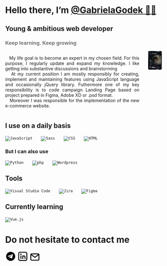 # Hello there, I’m <a href="#">@GabrielaGodek 🖐🏻</a>

## Young & ambitious web developer
### <span style="opacity: 0.6">Keep learning. Keep growing </span> 
<section>
<div align="justify" style="display: flex;">
<p style="margin-right: 2em">
&nbsp;&nbsp;&nbsp;My life goal is to become an expert in my chosen field. For this purpose, I regularly update and expand my knowledge. I like getting into substantive discussions and brainstorming<br>
&nbsp;&nbsp;&nbsp;At my current position I am mostly responsibly for creating, implement and maintaining features using JavaScript language and occasionally jQuery library. Futhermore one of my key responsibility is to code campaign Landing Page based on project prepared in Figma, Adobe XD or .psd format. <br>
&nbsp;&nbsp;&nbsp;Moreover I was responsible for the implementation of the new e-commerce website.
</p>

<a href="https://app.daily.dev/g0gab1s" >
    <img src="https://github.com/GabrielaGodek/GabrielaGodek/blob/main/devcard.svg" width="200" alt="g0gab1s's Dev Card"/>
</a>
</div>

</section>
<section>

## I use on a daily basis
<!-- [![Top Langs](https://github-readme-stats.vercel.app/api/top-langs/?username=GabrielaGodek&layout=compact&hide_progress=true)](https://github.com/GabrielaGodek/github-readme-stats) -->
<div align="left">
	<code><img height="35" src="https://user-images.githubusercontent.com/25181517/117447155-6a868a00-af3d-11eb-9cfe-245df15c9f3f.png" alt="JavaScript" title="JavaScript" style="margin-right: 2em;"/></code>
	<code><img height="35" src="https://user-images.githubusercontent.com/25181517/192158956-48192682-23d5-4bfc-9dfb-6511ade346bc.png" alt="Sass" title="Sass" style="margin-right: 2em;"/></code>
	<code><img height="35" src="https://user-images.githubusercontent.com/25181517/183898674-75a4a1b1-f960-4ea9-abcb-637170a00a75.png" alt="CSS" title="CSS" style="margin-right: 2em;"/></code>
    <code><img height="35" src="https://user-images.githubusercontent.com/25181517/192158954-f88b5814-d510-4564-b285-dff7d6400dad.png" alt="HTML" title="HTML" style="margin-right: 2em;"/></code>

</div>  

### But I can also use 

<div align="left">
	<code><img height="35" src="https://user-images.githubusercontent.com/25181517/183423507-c056a6f9-1ba8-4312-a350-19bcbc5a8697.png" alt="Python" title="Python" style="margin-right: 2em;"/></code>
	<code><img height="35" src="https://user-images.githubusercontent.com/25181517/183570228-6a040b9f-3ddf-47a2-a201-743121dac664.png" alt="php" title="php" style="margin-right: 2em;"/></code>
	<code><img height="35" src="https://user-images.githubusercontent.com/25181517/192158957-b1256181-356c-46a3-beb9-487af08a6266.png" alt="Wordpress" title="Wordpress" style="margin-right: 2em;"/></code>

</div>

## Tools
<div align="left">
	<code><img height="35" src="https://user-images.githubusercontent.com/25181517/192108891-d86b6220-e232-423a-bf5f-90903e6887c3.png" alt="Visual Studio Code" title="Visual Studio Code" style="margin-right: 2em;"/></code>
    <code><img height="35" src="https://user-images.githubusercontent.com/25181517/183912952-83784e94-629d-4c34-a961-ae2ae795b662.png" alt="Jira" title="Jira" style="margin-right: 2em;"/></code>
	<code><img height="35" src="https://user-images.githubusercontent.com/25181517/189715289-df3ee512-6eca-463f-a0f4-c10d94a06b2f.png" alt="Figma" title="Figma" /></code>
</div>


## Currently learning
<div align="left">
	<code><img height="35" src="https://user-images.githubusercontent.com/25181517/117448124-a2da9800-af3e-11eb-85d2-bd1b69b65603.png" alt="Vue.js" title="Vue.js" /></code>
</div>


</section>

# Do not hesitate to contact me

<div>
<a href="https://t.me/g0gabis" >
<?xml version="1.0" encoding="utf-8"? >
<svg fill="#000000"width="35" height="35" version="1.1" id="Layer_1" xmlns="http://www.w3.org/2000/svg" xmlns:xlink="http://www.w3.org/1999/xlink" 
	 viewBox="0 0 24 24" xml:space="preserve">
<style type="text/css">
.st0{fill:none;}
</style>
<path d="M12,2C6.5,2,2,6.5,2,12s4.5,10,10,10s10-4.5,10-10S17.5,2,12,2z M16.9,8.1l-1.7,8.2c-0.1,0.6-0.5,0.7-0.9,0.4l-2.6-2
	c-0.6,0.6-1.2,1.1-1.3,1.3c-0.2,0.1-0.3,0.3-0.5,0.3c-0.3,0-0.3-0.2-0.4-0.4l-0.9-3L5.9,12c-0.6-0.2-0.6-0.6,0.1-0.9l10.2-3.9
	C16.6,7.1,17.1,7.3,16.9,8.1z M14.5,9l-5.7,3.6l0.9,3l0.2-2l4.9-4.4C15.1,8.9,14.9,8.9,14.5,9z"/>
<rect class="st0" width="24" height="24"/>
</svg></a>
<a href="https://www.linkedin.com/in/gabrielagodek/" ><?xml version="1.0" encoding="utf-8"?>
<svg width="35" height="35" viewBox="0 0 24 24" fill="none" xmlns="http://www.w3.org/2000/svg">
<path fill-rule="evenodd" clip-rule="evenodd" d="M6 2C3.79086 2 2 3.79086 2 6V18C2 20.2091 3.79086 22 6 22H18C20.2091 22 22 20.2091 22 18V6C22 3.79086 20.2091 2 18 2H6ZM4 6C4 4.89543 4.89543 4 6 4H18C19.1046 4 20 4.89543 20 6V18C20 19.1046 19.1046 20 18 20H6C4.89543 20 4 19.1046 4 18V6ZM9 11C9 10.4477 8.55228 10 8 10C7.44772 10 7 10.4477 7 11V17C7 17.5523 7.44772 18 8 18C8.55228 18 9 17.5523 9 17V11ZM9.5 7.5C9.5 8.32843 8.82843 9 8 9C7.17157 9 6.5 8.32843 6.5 7.5C6.5 6.67157 7.17157 6 8 6C8.82843 6 9.5 6.67157 9.5 7.5ZM12 10C12.3395 10 12.6395 10.1692 12.8203 10.4279C13.3329 10.1502 13.9036 10 14.5 10C16.6594 10 18 11.9258 18 13.5714V13.579V13.5865V13.5941V13.6017V13.6093V13.617V13.6246V13.6323V13.64V13.6477V13.6555V13.6632V13.671V13.6788V13.6866V13.6944V13.7022V13.7101V13.718V13.7258V13.7338V13.7417V13.7496V13.7576V13.7655V13.7735V13.7815V13.7896V13.7976V13.8057V13.8137V13.8218V13.8299V13.838V13.8462V13.8543V13.8625V13.8706V13.8788V13.887V13.8953V13.9035V13.9117V13.92V13.9283V13.9365V13.9448V13.9532V13.9615V13.9698V13.9782V13.9866V13.9949V14.0033V14.0117V14.0201V14.0286V14.037V14.0455V14.0539V14.0624V14.0709V14.0794V14.0879V14.0964V14.1049V14.1135V14.122V14.1306V14.1392V14.1478V14.1563V14.165V14.1736V14.1822V14.1908V14.1995V14.2081V14.2168V14.2254V14.2341V14.2428V14.2515V14.2602V14.2689V14.2776V14.2864V14.2951V14.3039V14.3126V14.3214V14.3301V14.3389V14.3477V14.3565V14.3653V14.3741V14.3829V14.3917V14.4005V14.4093V14.4182V14.427V14.4359V14.4447V14.4536V14.4624V14.4713V14.4802V14.4891V14.4979V14.5068V14.5157V14.5246V14.5335V14.5424V14.5513V14.5602V14.5692V14.5781V14.587V14.5959V14.6049V14.6138V14.6227V14.6317V14.6406V14.6496V14.6585V14.6674V14.6764V14.6854V14.6943V14.7033V14.7122V14.7212V14.7302V14.7391V14.7481V14.757V14.766V14.775V14.7839V14.7929V14.8019V14.8108V14.8198V14.8288V14.8378V14.8467V14.8557V14.8647V14.8736V14.8826V14.8916V14.9005V14.9095V14.9184V14.9274V14.9363V14.9453V14.9543V14.9632V14.9722V14.9811V14.99V14.999V15.0079V15.0169V15.0258V15.0347V15.0436V15.0526V15.0615V15.0704V15.0793V15.0882V15.0971V15.106V15.1149V15.1238V15.1327V15.1416V15.1504V15.1593V15.1682V15.177V15.1859V15.1947V15.2036V15.2124V15.2213V15.2301V15.2389V15.2477V15.2565V15.2653V15.2741V15.2829V15.2917V15.3005V15.3092V15.318V15.3267V15.3355V15.3442V15.3529V15.3616V15.3703V15.379V15.3877V15.3964V15.4051V15.4138V15.4224V15.4311V15.4397V15.4483V15.457V15.4656V15.4742V15.4827V15.4913V15.4999V15.5085V15.517V15.5255V15.5341V15.5426V15.5511V15.5596V15.5681V15.5765V15.585V15.5934V15.6019V15.6103V15.6187V15.6271V15.6355V15.6439V15.6522V15.6606V15.6689V15.6772V15.6855V15.6938V15.7021V15.7104V15.7186V15.7269V15.7351V15.7433V15.7515V15.7597V15.7679V15.776V15.7842V15.7923V15.8004V15.8085V15.8166V15.8246V15.8327V15.8407V15.8487V15.8567V15.8647V15.8727V15.8806V15.8885V15.8965V15.9044V15.9122V15.9201V15.928V15.9358V15.9436V15.9514V15.9592V15.9669V15.9747V15.9824V15.9901V15.9978V16.0055V16.0131V16.0208V16.0284V16.036V16.0435V16.0511V16.0586V16.0661V16.0736V16.0811V16.0886V16.096V16.1034V16.1108V16.1182V16.1255V16.1329V16.1402V16.1475V16.1547V16.162V16.1692V16.1764V16.1836V16.1908V16.1979V16.205V16.2121V16.2192V16.2262V16.2332V16.2402V16.2472V16.2542V16.2611V16.268V16.2749V16.2818V16.2886V16.2954V16.3022V16.309V16.3157V16.3224V16.3291V16.3358V16.3425V16.3491V16.3557V16.3622V16.3688V16.3753V16.3818V16.3882V16.3947V16.4011V16.4075V16.4138V16.4202V16.4265V16.4328V16.439V16.4452V16.4514V16.4576V16.4638V16.4699V16.476V16.482V16.4881V16.4941V16.5V16.506V16.5119V16.5178V16.5237V16.5295V16.5353V16.5411V16.5468V16.5525V16.5582V16.5639V16.5695V16.5751V16.5807V16.5862V16.5917V16.5972V16.6026V16.6081V16.6134V16.6188V16.6241V16.6294V16.6347V16.6399V16.6451V16.6503V16.6554V16.6605V16.6656V16.6706V16.6756V16.6806V16.6855V16.6904V16.6953V16.7001V16.7049V16.7097V16.7144V16.7191V16.7238V16.7284V16.733V16.7376V16.7421V16.7466V16.7511V16.7555V16.7599V16.7643V16.7686V16.7729V16.7771V16.7813V16.7855V16.7897V16.7938V16.7978V16.8019V16.8059V16.8098V16.8138V16.8177V16.8215V16.8253V16.8291V16.8328V16.8365V16.8402V16.8438V16.8474V16.851V16.8545V16.858V16.8614V16.8648V16.8682V16.8715V16.8748V16.878V16.8812V16.8844V16.8875V16.8906V16.8936V16.8966V16.8996V16.9025V16.9054V16.9083V16.9111V16.9138V16.9165V16.9192V16.9219V16.9245V16.927V16.9295V16.932V16.9344V16.9368V16.9392V16.9415V16.9438V16.946V16.9481V16.9503V16.9524V16.9544V16.9564V16.9584V16.9603V16.9622V16.964V16.9658V16.9676V16.9693V16.9709V16.9725V16.9741V16.9756V16.9771V16.9785V16.9799V16.9813V16.9826V16.9838V16.985V16.9862V16.9873V16.9884V16.9894V16.9904V16.9913V16.9922V16.993V16.9938V16.9946V16.9953V16.9959V16.9965V16.9971V16.9976V16.998V16.9984V16.9988V16.9991V16.9994V16.9996V16.9998V16.9999V17C18 17 18 17 18 17C18 17.5523 17.5523 18 17 18C16.4477 18 16 17.5523 16 17C16 17 16 17 16 17V16.9999V16.9998V16.9996V16.9994V16.9991V16.9988V16.9984V16.998V16.9976V16.9971V16.9965V16.9959V16.9953V16.9946V16.9938V16.993V16.9922V16.9913V16.9904V16.9894V16.9884V16.9873V16.9862V16.985V16.9838V16.9826V16.9813V16.9799V16.9785V16.9771V16.9756V16.9741V16.9725V16.9709V16.9693V16.9676V16.9658V16.964V16.9622V16.9603V16.9584V16.9564V16.9544V16.9524V16.9503V16.9481V16.946V16.9438V16.9415V16.9392V16.9368V16.9344V16.932V16.9295V16.927V16.9245V16.9219V16.9192V16.9165V16.9138V16.9111V16.9083V16.9054V16.9025V16.8996V16.8966V16.8936V16.8906V16.8875V16.8844V16.8812V16.878V16.8748V16.8715V16.8682V16.8648V16.8614V16.858V16.8545V16.851V16.8474V16.8438V16.8402V16.8365V16.8328V16.8291V16.8253V16.8215V16.8177V16.8138V16.8098V16.8059V16.8019V16.7978V16.7938V16.7897V16.7855V16.7813V16.7771V16.7729V16.7686V16.7643V16.7599V16.7555V16.7511V16.7466V16.7421V16.7376V16.733V16.7284V16.7238V16.7191V16.7144V16.7097V16.7049V16.7001V16.6953V16.6904V16.6855V16.6806V16.6756V16.6706V16.6656V16.6605V16.6554V16.6503V16.6451V16.6399V16.6347V16.6294V16.6241V16.6188V16.6134V16.6081V16.6026V16.5972V16.5917V16.5862V16.5807V16.5751V16.5695V16.5639V16.5582V16.5525V16.5468V16.5411V16.5353V16.5295V16.5237V16.5178V16.5119V16.506V16.5V16.4941V16.4881V16.482V16.476V16.4699V16.4638V16.4576V16.4514V16.4452V16.439V16.4328V16.4265V16.4202V16.4138V16.4075V16.4011V16.3947V16.3882V16.3818V16.3753V16.3688V16.3622V16.3557V16.3491V16.3425V16.3358V16.3291V16.3224V16.3157V16.309V16.3022V16.2954V16.2886V16.2818V16.2749V16.268V16.2611V16.2542V16.2472V16.2402V16.2332V16.2262V16.2192V16.2121V16.205V16.1979V16.1908V16.1836V16.1764V16.1692V16.162V16.1547V16.1475V16.1402V16.1329V16.1255V16.1182V16.1108V16.1034V16.096V16.0886V16.0811V16.0736V16.0661V16.0586V16.0511V16.0435V16.036V16.0284V16.0208V16.0131V16.0055V15.9978V15.9901V15.9824V15.9747V15.9669V15.9592V15.9514V15.9436V15.9358V15.928V15.9201V15.9122V15.9044V15.8965V15.8885V15.8806V15.8727V15.8647V15.8567V15.8487V15.8407V15.8327V15.8246V15.8166V15.8085V15.8004V15.7923V15.7842V15.776V15.7679V15.7597V15.7515V15.7433V15.7351V15.7269V15.7186V15.7104V15.7021V15.6938V15.6855V15.6772V15.6689V15.6606V15.6522V15.6439V15.6355V15.6271V15.6187V15.6103V15.6019V15.5934V15.585V15.5765V15.5681V15.5596V15.5511V15.5426V15.5341V15.5255V15.517V15.5085V15.4999V15.4913V15.4827V15.4742V15.4656V15.457V15.4483V15.4397V15.4311V15.4224V15.4138V15.4051V15.3964V15.3877V15.379V15.3703V15.3616V15.3529V15.3442V15.3355V15.3267V15.318V15.3092V15.3005V15.2917V15.2829V15.2741V15.2653V15.2565V15.2477V15.2389V15.2301V15.2213V15.2124V15.2036V15.1947V15.1859V15.177V15.1682V15.1593V15.1504V15.1416V15.1327V15.1238V15.1149V15.106V15.0971V15.0882V15.0793V15.0704V15.0615V15.0526V15.0436V15.0347V15.0258V15.0169V15.0079V14.999V14.99V14.9811V14.9722V14.9632V14.9543V14.9453V14.9363V14.9274V14.9184V14.9095V14.9005V14.8916V14.8826V14.8736V14.8647V14.8557V14.8467V14.8378V14.8288V14.8198V14.8108V14.8019V14.7929V14.7839V14.775V14.766V14.757V14.7481V14.7391V14.7302V14.7212V14.7122V14.7033V14.6943V14.6854V14.6764V14.6674V14.6585V14.6496V14.6406V14.6317V14.6227V14.6138V14.6049V14.5959V14.587V14.5781V14.5692V14.5602V14.5513V14.5424V14.5335V14.5246V14.5157V14.5068V14.4979V14.4891V14.4802V14.4713V14.4624V14.4536V14.4447V14.4359V14.427V14.4182V14.4093V14.4005V14.3917V14.3829V14.3741V14.3653V14.3565V14.3477V14.3389V14.3301V14.3214V14.3126V14.3039V14.2951V14.2864V14.2776V14.2689V14.2602V14.2515V14.2428V14.2341V14.2254V14.2168V14.2081V14.1995V14.1908V14.1822V14.1736V14.165V14.1563V14.1478V14.1392V14.1306V14.122V14.1135V14.1049V14.0964V14.0879V14.0794V14.0709V14.0624V14.0539V14.0455V14.037V14.0286V14.0201V14.0117V14.0033V13.9949V13.9866V13.9782V13.9698V13.9615V13.9532V13.9448V13.9365V13.9283V13.92V13.9117V13.9035V13.8953V13.887V13.8788V13.8706V13.8625V13.8543V13.8462V13.838V13.8299V13.8218V13.8137V13.8057V13.7976V13.7896V13.7815V13.7735V13.7655V13.7576V13.7496V13.7417V13.7338V13.7258V13.718V13.7101V13.7022V13.6944V13.6866V13.6788V13.671V13.6632V13.6555V13.6477V13.64V13.6323V13.6246V13.617V13.6093V13.6017V13.5941V13.5865V13.579V13.5714C16 12.8032 15.3406 12 14.5 12C13.9759 12 13.3974 12.2849 13 12.9631V12.9658V12.9761V12.9864V12.9967V13.0071V13.0174V13.0278V13.0382V13.0487V13.0591V13.0695V13.08V13.0905V13.101V13.1115V13.122V13.1326V13.1432V13.1537V13.1643V13.1749V13.1855V13.1962V13.2068V13.2175V13.2282V13.2388V13.2496V13.2603V13.271V13.2817V13.2925V13.3033V13.314V13.3248V13.3356V13.3464V13.3573V13.3681V13.379V13.3898V13.4007V13.4116V13.4225V13.4334V13.4443V13.4552V13.4662V13.4771V13.4881V13.499V13.51V13.521V13.532V13.543V13.554V13.565V13.5761V13.5871V13.5981V13.6092V13.6203V13.6313V13.6424V13.6535V13.6646V13.6757V13.6868V13.6979V13.709V13.7202V13.7313V13.7424V13.7536V13.7647V13.7759V13.7871V13.7982V13.8094V13.8206V13.8318V13.8429V13.8541V13.8653V13.8765V13.8878V13.899V13.9102V13.9214V13.9326V13.9438V13.9551V13.9663V13.9775V13.9888V14V14.0113V14.0225V14.0338V14.045V14.0562V14.0675V14.0788V14.09V14.1013V14.1125V14.1238V14.135V14.1463V14.1576V14.1688V14.1801V14.1913V14.2026V14.2139V14.2251V14.2364V14.2476V14.2589V14.2701V14.2814V14.2926V14.3039V14.3151V14.3264V14.3376V14.3489V14.3601V14.3714V14.3826V14.3938V14.405V14.4163V14.4275V14.4387V14.4499V14.4611V14.4723V14.4835V14.4947V14.5059V14.5171V14.5283V14.5395V14.5506V14.5618V14.573V14.5841V14.5953V14.6064V14.6176V14.6287V14.6398V14.6509V14.662V14.6732V14.6843V14.6953V14.7064V14.7175V14.7286V14.7396V14.7507V14.7617V14.7728V14.7838V14.7948V14.8058V14.8168V14.8278V14.8388V14.8498V14.8607V14.8717V14.8826V14.8936V14.9045V14.9154V14.9263V14.9372V14.9481V14.9589V14.9698V14.9806V14.9915V15.0023V15.0131V15.0239V15.0347V15.0455V15.0562V15.067V15.0777V15.0884V15.0991V15.1098V15.1205V15.1312V15.1419V15.1525V15.1631V15.1737V15.1843V15.1949V15.2055V15.2161V15.2266V15.2371V15.2476V15.2581V15.2686V15.2791V15.2895V15.2999V15.3104V15.3208V15.3311V15.3415V15.3519V15.3622V15.3725V15.3828V15.3931V15.4033V15.4136V15.4238V15.434V15.4442V15.4544V15.4645V15.4747V15.4848V15.4949V15.5049V15.515V15.525V15.535V15.545V15.555V15.565V15.5749V15.5848V15.5947V15.6046V15.6144V15.6243V15.6341V15.6439V15.6536V15.6634V15.6731V15.6828V15.6925V15.7021V15.7118V15.7214V15.731V15.7405V15.7501V15.7596V15.7691V15.7786V15.788V15.7974V15.8068V15.8162V15.8256V15.8349V15.8442V15.8534V15.8627V15.8719V15.8811V15.8903V15.8994V15.9086V15.9177V15.9267V15.9358V15.9448V15.9538V15.9627V15.9717V15.9806V15.9895V15.9983V16.0071V16.0159V16.0247V16.0334V16.0421V16.0508V16.0595V16.0681V16.0767V16.0853V16.0938V16.1023V16.1108V16.1193V16.1277V16.1361V16.1444V16.1527V16.161V16.1693V16.1776V16.1858V16.1939V16.2021V16.2102V16.2183V16.2263V16.2343V16.2423V16.2503V16.2582V16.2661V16.2739V16.2817V16.2895V16.2973V16.305V16.3127V16.3203V16.328V16.3356V16.3431V16.3506V16.3581V16.3656V16.373V16.3803V16.3877V16.395V16.4023V16.4095V16.4167V16.4239V16.431V16.4381V16.4451V16.4522V16.4591V16.4661V16.473V16.4799V16.4867V16.4935V16.5002V16.507V16.5137V16.5203V16.5269V16.5335V16.54V16.5465V16.5529V16.5593V16.5657V16.5721V16.5783V16.5846V16.5908V16.597V16.6031V16.6092V16.6153V16.6213V16.6272V16.6332V16.6391V16.6449V16.6507V16.6565V16.6622V16.6679V16.6735V16.6791V16.6847V16.6902V16.6956V16.7011V16.7064V16.7118V16.7171V16.7223V16.7275V16.7327V16.7378V16.7429V16.7479V16.7529V16.7578V16.7627V16.7676V16.7724V16.7772V16.7819V16.7865V16.7912V16.7957V16.8003V16.8048V16.8092V16.8136V16.8179V16.8222V16.8265V16.8307V16.8348V16.839V16.843V16.847V16.851V16.8549V16.8588V16.8626V16.8664V16.8701V16.8738V16.8774V16.881V16.8845V16.888V16.8914V16.8948V16.8981V16.9014V16.9046V16.9078V16.9109V16.914V16.917V16.92V16.9229V16.9258V16.9286V16.9313V16.9341V16.9367V16.9393V16.9419V16.9444V16.9468V16.9492V16.9516V16.9539V16.9561V16.9583V16.9604V16.9625V16.9645V16.9665V16.9684V16.9703V16.9721V16.9738V16.9755V16.9771V16.9787V16.9803V16.9817V16.9831V16.9845V16.9858V16.9871V16.9883V16.9894V16.9905V16.9915V16.9925V16.9934V16.9942V16.995V16.9957V16.9964V16.997V16.9976V16.9981V16.9985V16.9989V16.9993V16.9995V16.9997V16.9999V17V17C13 17.5523 12.5523 18 12 18C11.4477 18 11 17.5523 11 17V17V16.9999V16.9997V16.9995V16.9993V16.9989V16.9985V16.9981V16.9976V16.997V16.9964V16.9957V16.995V16.9942V16.9934V16.9925V16.9915V16.9905V16.9894V16.9883V16.9871V16.9858V16.9845V16.9831V16.9817V16.9803V16.9787V16.9771V16.9755V16.9738V16.9721V16.9703V16.9684V16.9665V16.9645V16.9625V16.9604V16.9583V16.9561V16.9539V16.9516V16.9492V16.9468V16.9444V16.9419V16.9393V16.9367V16.9341V16.9313V16.9286V16.9258V16.9229V16.92V16.917V16.914V16.9109V16.9078V16.9046V16.9014V16.8981V16.8948V16.8914V16.888V16.8845V16.881V16.8774V16.8738V16.8701V16.8664V16.8626V16.8588V16.8549V16.851V16.847V16.843V16.839V16.8348V16.8307V16.8265V16.8222V16.8179V16.8136V16.8092V16.8048V16.8003V16.7957V16.7912V16.7865V16.7819V16.7772V16.7724V16.7676V16.7627V16.7578V16.7529V16.7479V16.7429V16.7378V16.7327V16.7275V16.7223V16.7171V16.7118V16.7064V16.7011V16.6956V16.6902V16.6847V16.6791V16.6735V16.6679V16.6622V16.6565V16.6507V16.6449V16.6391V16.6332V16.6272V16.6213V16.6153V16.6092V16.6031V16.597V16.5908V16.5846V16.5783V16.5721V16.5657V16.5593V16.5529V16.5465V16.54V16.5335V16.5269V16.5203V16.5137V16.507V16.5002V16.4935V16.4867V16.4799V16.473V16.4661V16.4591V16.4522V16.4451V16.4381V16.431V16.4239V16.4167V16.4095V16.4023V16.395V16.3877V16.3803V16.373V16.3656V16.3581V16.3506V16.3431V16.3356V16.328V16.3203V16.3127V16.305V16.2973V16.2895V16.2817V16.2739V16.2661V16.2582V16.2503V16.2423V16.2343V16.2263V16.2183V16.2102V16.2021V16.1939V16.1858V16.1776V16.1693V16.161V16.1527V16.1444V16.1361V16.1277V16.1193V16.1108V16.1023V16.0938V16.0853V16.0767V16.0681V16.0595V16.0508V16.0421V16.0334V16.0247V16.0159V16.0071V15.9983V15.9895V15.9806V15.9717V15.9627V15.9538V15.9448V15.9358V15.9267V15.9177V15.9086V15.8994V15.8903V15.8811V15.8719V15.8627V15.8534V15.8442V15.8349V15.8256V15.8162V15.8068V15.7974V15.788V15.7786V15.7691V15.7596V15.7501V15.7405V15.731V15.7214V15.7118V15.7021V15.6925V15.6828V15.6731V15.6634V15.6536V15.6439V15.6341V15.6243V15.6144V15.6046V15.5947V15.5848V15.5749V15.565V15.555V15.545V15.535V15.525V15.515V15.5049V15.4949V15.4848V15.4747V15.4645V15.4544V15.4442V15.434V15.4238V15.4136V15.4033V15.3931V15.3828V15.3725V15.3622V15.3519V15.3415V15.3311V15.3208V15.3104V15.2999V15.2895V15.2791V15.2686V15.2581V15.2476V15.2371V15.2266V15.2161V15.2055V15.1949V15.1843V15.1737V15.1631V15.1525V15.1419V15.1312V15.1205V15.1098V15.0991V15.0884V15.0777V15.067V15.0562V15.0455V15.0347V15.0239V15.0131V15.0023V14.9915V14.9806V14.9698V14.9589V14.9481V14.9372V14.9263V14.9154V14.9045V14.8936V14.8826V14.8717V14.8607V14.8498V14.8388V14.8278V14.8168V14.8058V14.7948V14.7838V14.7728V14.7617V14.7507V14.7396V14.7286V14.7175V14.7064V14.6953V14.6843V14.6732V14.662V14.6509V14.6398V14.6287V14.6176V14.6064V14.5953V14.5841V14.573V14.5618V14.5506V14.5395V14.5283V14.5171V14.5059V14.4947V14.4835V14.4723V14.4611V14.4499V14.4387V14.4275V14.4163V14.405V14.3938V14.3826V14.3714V14.3601V14.3489V14.3376V14.3264V14.3151V14.3039V14.2926V14.2814V14.2701V14.2589V14.2476V14.2364V14.2251V14.2139V14.2026V14.1913V14.1801V14.1688V14.1576V14.1463V14.135V14.1238V14.1125V14.1013V14.09V14.0788V14.0675V14.0562V14.045V14.0338V14.0225V14.0113V14V13.9888V13.9775V13.9663V13.9551V13.9438V13.9326V13.9214V13.9102V13.899V13.8878V13.8765V13.8653V13.8541V13.8429V13.8318V13.8206V13.8094V13.7982V13.7871V13.7759V13.7647V13.7536V13.7424V13.7313V13.7202V13.709V13.6979V13.6868V13.6757V13.6646V13.6535V13.6424V13.6313V13.6203V13.6092V13.5981V13.5871V13.5761V13.565V13.554V13.543V13.532V13.521V13.51V13.499V13.4881V13.4771V13.4662V13.4552V13.4443V13.4334V13.4225V13.4116V13.4007V13.3898V13.379V13.3681V13.3573V13.3464V13.3356V13.3248V13.314V13.3033V13.2925V13.2817V13.271V13.2603V13.2496V13.2388V13.2282V13.2175V13.2068V13.1962V13.1855V13.1749V13.1643V13.1537V13.1432V13.1326V13.122V13.1115V13.101V13.0905V13.08V13.0695V13.0591V13.0487V13.0382V13.0278V13.0174V13.0071V12.9967V12.9864V12.9761V12.9658V12.9555V12.9452V12.9349V12.9247V12.9145V12.9043V12.8941V12.884V12.8738V12.8637V12.8536V12.8435V12.8335V12.8234V12.8134V12.8034V12.7934V12.7834V12.7735V12.7636V12.7537V12.7438V12.7339V12.7241V12.7143V12.7104V12.7064V12.7025V12.6985V12.6946V12.6906V12.6866V12.6826V12.6786V12.6746V12.6706V12.6666V12.6626V12.6586V12.6545V12.6505V12.6464V12.6423V12.6383V12.6342V12.6301V12.626V12.6219V12.6178V12.6137V12.6096V12.6055V12.6013V12.5972V12.593V12.5889V12.5847V12.5805V12.5764V12.5722V12.568V12.5638V12.5596V12.5554V12.5512V12.547V12.5427V12.5385V12.5343V12.53V12.5258V12.5215V12.5173V12.513V12.5087V12.5045V12.5002V12.4959V12.4916V12.4873V12.483V12.4787V12.4744V12.4701V12.4657V12.4614V12.4571V12.4528V12.4484V12.4441V12.4397V12.4354V12.431V12.4266V12.4223V12.4179V12.4135V12.4092V12.4048V12.4004V12.396V12.3916V12.3872V12.3828V12.3784V12.374V12.3696V12.3652V12.3607V12.3563V12.3519V12.3475V12.343V12.3386V12.3342V12.3297V12.3253V12.3208V12.3164V12.3119V12.3075V12.303V12.2986V12.2941V12.2896V12.2852V12.2807V12.2762V12.2718V12.2673V12.2628V12.2583V12.2539V12.2494V12.2449V12.2404V12.2359V12.2314V12.227V12.2225V12.218V12.2135V12.209V12.2045V12.2V12.1955V12.191V12.1865V12.182V12.1775V12.173V12.1685V12.164V12.1595V12.155V12.1505V12.146V12.1415V12.137V12.1325V12.128V12.1235V12.119V12.1145V12.11V12.1055V12.1009V12.0964V12.0919V12.0874V12.0829V12.0784V12.0739V12.0694V12.0649V12.0604V12.056V12.0515V12.047V12.0425V12.038V12.0335V12.029V12.0245V12.02V12.0155V12.0111V12.0066V12.0021V11.9976V11.9932V11.9887V11.9842V11.9797V11.9753V11.9708V11.9663V11.9619V11.9574V11.953V11.9485V11.9441V11.9396V11.9352V11.9307V11.9263V11.9219V11.9174V11.913V11.9086V11.9041V11.8997V11.8953V11.8909V11.8865V11.8821V11.8777V11.8733V11.8689V11.8645V11.8601V11.8557V11.8513V11.847V11.8426V11.8382V11.8338V11.8295V11.8251V11.8208V11.8164V11.8121V11.8077V11.8034V11.7991V11.7948V11.7904V11.7861V11.7818V11.7775V11.7732V11.7689V11.7646V11.7603V11.7561V11.7518V11.7475V11.7433V11.739V11.7347V11.7305V11.7263V11.722V11.7178V11.7136V11.7094V11.7052V11.7009V11.6967V11.6926V11.6884V11.6842V11.68V11.6759V11.6717V11.6675V11.6634V11.6593V11.6551V11.651V11.6469V11.6428V11.6387V11.6346V11.6305V11.6264V11.6223V11.6183V11.6142V11.6101V11.6061V11.6021V11.598V11.594V11.59V11.586V11.582V11.578V11.574V11.57V11.5661V11.5621V11.5582V11.5542V11.5503V11.5464V11.5424V11.5385V11.5346V11.5308V11.5269V11.523V11.5191V11.5153V11.5114V11.5076V11.5038V11.5V11.4962V11.4924V11.4886V11.4848V11.481V11.4773V11.4735V11.4698V11.4661V11.4623V11.4586V11.4549V11.4512V11.4476V11.4439V11.4402V11.4366V11.4329V11.4293V11.4257V11.4221V11.4185V11.4149V11.4113V11.4078V11.4042V11.4007V11.3971V11.3936V11.3901V11.3866V11.3831V11.3797V11.3762V11.3728V11.3693V11.3659V11.3625V11.3591V11.3557V11.3523V11.3489V11.3456V11.3422V11.3389V11.3356V11.3323V11.329V11.3257V11.3224V11.3192V11.3159V11.3127V11.3095V11.3063V11.3031V11.2999V11.2967V11.2936V11.2904V11.2873V11.2842V11.2811V11.278V11.2749V11.2719V11.2688V11.2658V11.2628V11.2598V11.2568V11.2538V11.2508V11.2479V11.2449V11.242V11.2391V11.2362V11.2333V11.2305V11.2276V11.2248V11.2219V11.2191V11.2163V11.2136V11.2108V11.2081V11.2053V11.2026V11.1999V11.1972V11.1945V11.1919V11.1892V11.1866V11.184V11.1814V11.1788V11.1763V11.1737V11.1712V11.1687V11.1662V11.1637V11.1612V11.1588V11.1563V11.1539V11.1515V11.1491V11.1467V11.1444V11.142V11.1397V11.1374V11.1351V11.1329V11.1306V11.1284V11.1261V11.1239V11.1217V11.1196V11.1174V11.1153V11.1132V11.1111V11.109V11.1069V11.1049V11.1028V11.1008V11.0988V11.0969V11.0949V11.093V11.091V11.0891V11.0873V11.0854V11.0835V11.0817V11.0799V11.0781V11.0763V11.0746V11.0728V11.0711V11.0694V11.0677V11.0661V11.0644V11.0628V11.0612V11.0596V11.058V11.0565V11.055V11.0535V11.052V11.0505V11.049V11.0476V11.0462V11.0448V11.0434V11.0421V11.0408V11.0394V11.0382V11.0369V11.0356V11.0344V11.0332V11.032V11.0308V11.0297V11.0286V11.0275V11.0264V11.0253V11.0243V11.0232V11.0222V11.0213V11.0203V11.0194V11.0185V11.0176V11.0167V11.0158V11.015V11.0142V11.0134V11.0126V11.0119V11.0112V11.0105V11.0098V11.0091V11.0085V11.0079V11.0073V11.0067V11.0062V11.0057V11.0052V11.0047V11.0042V11.0038V11.0034V11.003V11.0027V11.0023V11.002V11.0017V11.0014V11.0012V11.001V11.0008V11.0006V11.0004V11.0003V11.0002V11.0001V11V11C11 10.4477 11.4477 10 12 10Z" fill="#000000"/>
</svg></a> 
<a href="https://www.linkedin.com/in/gabrielagodek/" >
<?xml version="1.0"?>
<svg width="35" height="35" viewBox="0 0 24 24" xmlns="http://www.w3.org/2000/svg">
	<title />
	<g id="Complete">
		<g id="mail">
			<g>
				<polyline fill="none" points="4 8.2 12 14.1 20 8.2" stroke="#000000" stroke-linecap="round" stroke-linejoin="round" stroke-width="2" />
				<rect fill="none" height="14" rx="2" ry="2" stroke="#000000" stroke-linecap="round" stroke-linejoin="round" stroke-width="2" width="18" x="3" y="6.5" />
			</g>
		</g>
	</g>
</svg>
</a> 
</div>

